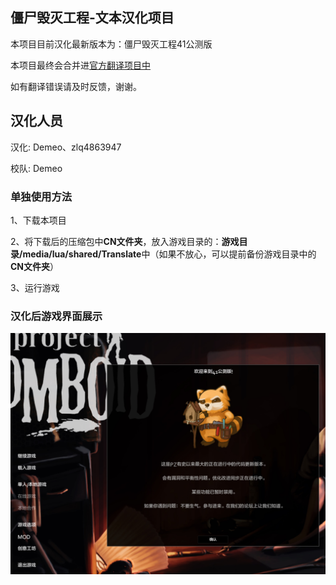 ## 僵尸毁灭工程-文本汉化项目

本项目目前汉化最新版本为：僵尸毁灭工程41公测版

本项目最终会合并进[官方翻译项目中](https://github.com/TheIndieStone/ProjectZomboidTranslations)

如有翻译错误请及时反馈，谢谢。

## 汉化人员

汉化: Demeo、zlq4863947

校队: Demeo

### 单独使用方法

1、下载本项目

2、将下载后的压缩包中**CN文件夹**，放入游戏目录的：**游戏目录/media/lua/shared/Translate**中（如果不放心，可以提前备份游戏目录中的**CN文件夹**）

3、运行游戏

### 汉化后游戏界面展示

![](images/demo.jpg)
